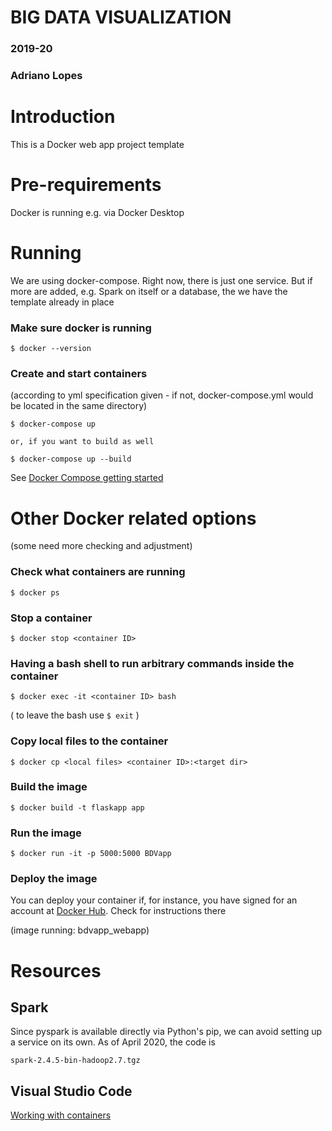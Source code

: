
# BIG DATA VISUALIZATION
### 2019-20
### Adriano Lopes

# Introduction

This is a Docker web app project template

# Pre-requirements

Docker is running e.g. via Docker Desktop

# Running

We are using docker-compose. Right now, there is just one service.
But if more are added, e.g. Spark on itself or a database, the we have 
the template already in place

### Make sure docker is running

`$ docker --version`
   
### Create and start containers 
(according to yml specification given - if not, docker-compose.yml would be located in the same directory)

`$ docker-compose up`

    or, if you want to build as well

`$ docker-compose up --build`

See [Docker Compose getting started](https://docs.docker.com/compose/gettingstarted/)

# Other Docker related options
 (some need more checking and adjustment)

### Check what containers are running

`$ docker ps`

### Stop a container

`$ docker stop <container ID>`

### Having a bash shell to run arbitrary commands inside the container

`$ docker exec -it <container ID> bash`

( to leave the bash use `$ exit` )

### Copy local files to the container

`$ docker cp <local files> <container ID>:<target dir>`

### Build the image

`$ docker build -t flaskapp app`

### Run the image

`$ docker run -it -p 5000:5000 BDVapp` 

### Deploy the image

You can deploy your container if, for instance, you have signed for an account at [Docker Hub](https://hub.docker.com/). Check for instructions there

(image running: bdvapp_webapp)

# Resources

## Spark

Since pyspark is available directly via Python's pip, we can avoid setting up a service on its own. As of April 2020, the code is 

    spark-2.4.5-bin-hadoop2.7.tgz

## Visual Studio Code

[Working with containers](https://code.visualstudio.com/docs/containers/overview)
